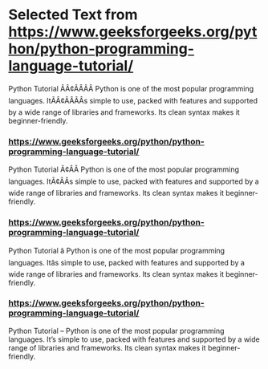 

# Selected Text from https://www.geeksforgeeks.org/python/python-programming-language-tutorial/

Python Tutorial ÃÂ¢ÃÂÃÂ Python is one of the most popular programming languages. ItÃÂ¢ÃÂÃÂs simple to use, packed with features and supported by a wide range of libraries and frameworks. Its clean syntax makes it beginner-friendly.
### https://www.geeksforgeeks.org/python/python-programming-language-tutorial/

Python Tutorial Ã¢ÂÂ Python is one of the most popular programming languages. ItÃ¢ÂÂs simple to use, packed with features and supported by a wide range of libraries and frameworks. Its clean syntax makes it beginner-friendly.
### https://www.geeksforgeeks.org/python/python-programming-language-tutorial/

Python Tutorial â Python is one of the most popular programming languages. Itâs simple to use, packed with features and supported by a wide range of libraries and frameworks. Its clean syntax makes it beginner-friendly.
### https://www.geeksforgeeks.org/python/python-programming-language-tutorial/

Python Tutorial – Python is one of the most popular programming languages. It’s simple to use, packed with features and supported by a wide range of libraries and frameworks. Its clean syntax makes it beginner-friendly.